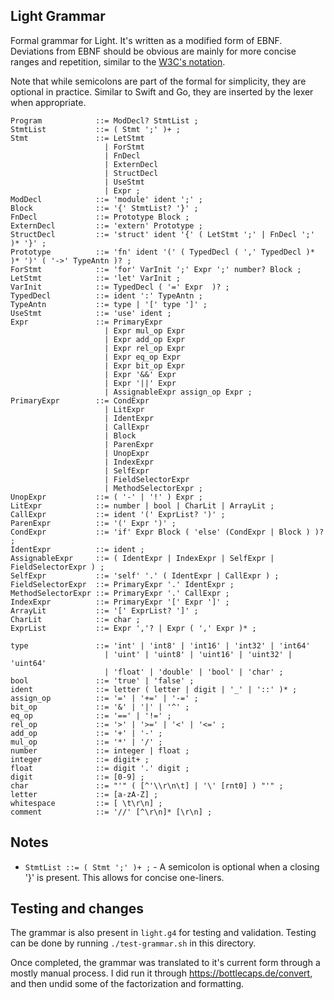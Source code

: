 ## Light Grammar
Formal grammar for Light. It's written as a modified form of EBNF. Deviations from EBNF should be obvious are mainly for more concise ranges and repetition, similar to the [W3C's notation](https://www.w3.org/TR/xquery-31/#EBNFNotation).

Note that while semicolons are part of the formal for simplicity, they are optional in practice. Similar to Swift and Go, they are inserted by the lexer when appropriate.

```ebnf
Program            ::= ModDecl? StmtList ;
StmtList           ::= ( Stmt ';' )+ ;
Stmt               ::= LetStmt
                     | ForStmt
                     | FnDecl
                     | ExternDecl
                     | StructDecl
                     | UseStmt
                     | Expr ;
ModDecl            ::= 'module' ident ';' ;
Block              ::= '{' StmtList? '}' ;
FnDecl             ::= Prototype Block ;
ExternDecl         ::= 'extern' Prototype ;
StructDecl         ::= 'struct' ident '{' ( LetStmt ';' | FnDecl ';' )* '}' ;
Prototype          ::= 'fn' ident '(' ( TypedDecl ( ',' TypedDecl )* )* ')' ( '->' TypeAntn )? ;
ForStmt            ::= 'for' VarInit ';' Expr ';' number? Block ;
LetStmt            ::= 'let' VarInit ;
VarInit            ::= TypedDecl ( '=' Expr  )? ;
TypedDecl          ::= ident ':' TypeAntn ;
TypeAntn           ::= type | '[' type ']' ;
UseStmt            ::= 'use' ident ;
Expr               ::= PrimaryExpr
                     | Expr mul_op Expr
                     | Expr add_op Expr
                     | Expr rel_op Expr
                     | Expr eq_op Expr
                     | Expr bit_op Expr
                     | Expr '&&' Expr
                     | Expr '||' Expr
                     | AssignableExpr assign_op Expr ;
PrimaryExpr        ::= CondExpr
                     | LitExpr
                     | IdentExpr
                     | CallExpr
                     | Block
                     | ParenExpr
                     | UnopExpr
                     | IndexExpr
                     | SelfExpr
                     | FieldSelectorExpr
                     | MethodSelectorExpr ;
UnopExpr           ::= ( '-' | '!' ) Expr ;
LitExpr            ::= number | bool | CharLit | ArrayLit ;
CallExpr           ::= ident '(' ExprList? ')' ;
ParenExpr          ::= '(' Expr ')' ;
CondExpr           ::= 'if' Expr Block ( 'else' (CondExpr | Block ) )? ;
IdentExpr          ::= ident ;
AssignableExpr     ::= ( IdentExpr | IndexExpr | SelfExpr | FieldSelectorExpr ) ;
SelfExpr           ::= 'self' '.' ( IdentExpr | CallExpr ) ;
FieldSelectorExpr  ::= PrimaryExpr '.' IdentExpr ;
MethodSelectorExpr ::= PrimaryExpr '.' CallExpr ;
IndexExpr          ::= PrimaryExpr '[' Expr ']' ;
ArrayLit           ::= '[' ExprList? ']' ;
CharLit            ::= char ;
ExprList           ::= Expr ','? | Expr ( ',' Expr )* ;

type               ::= 'int' | 'int8' | 'int16' | 'int32' | 'int64'
                     | 'uint' | 'uint8' | 'uint16' | 'uint32' | 'uint64'
                     | 'float' | 'double' | 'bool' | 'char' ;
bool               ::= 'true' | 'false' ;
ident              ::= letter ( letter | digit | '_' | '::' )* ;
assign_op          ::= '=' | '+=' | '-=' ;
bit_op             ::= '&' | '|' | '^' ;
eq_op              ::= '==' | '!=' ;
rel_op             ::= '>' | '>=' | '<' | '<=' ;
add_op             ::= '+' | '-' ;
mul_op             ::= '*' | '/' ;
number             ::= integer | float ;
integer            ::= digit+ ;
float              ::= digit '.' digit ;
digit              ::= [0-9] ;
char               ::= "'" ( [^'\\r\n\t] | '\' [rnt0] ) "'" ;
letter             ::= [a-zA-Z] ;
whitespace         ::= [ \t\r\n] ;
comment            ::= '//' [^\r\n]* [\r\n] ;
```

## Notes
- `StmtList ::= ( Stmt ';' )+ ;` - A semicolon is optional when a closing '}' is present. This allows for concise one-liners.

## Testing and changes
The grammar is also present in `light.g4` for testing and validation. Testing can be done by running `./test-grammar.sh` in this directory.

Once completed, the grammar was translated to it's current form through a mostly manual process. I did run it through https://bottlecaps.de/convert, and then undid some of the factorization and formatting.
